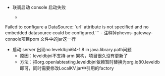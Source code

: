 -  联调启动 console 启动失败
    - ```javascript
Failed to configure a DataSource: 'url' attribute is not specified and no embedded datasource could be configured.```
    - 注释掉phevos-gateway-console项目pom 文件中的<packaging>jar</packaging>这一行
- 启动 server 出现no leveldbjni64-1.8 in java.library.path问题
    - 原因：leveldbjni不支持 arm 架构，项目很久没有更新了
    - 方法：把org.openlabtesting.leveldbjni依赖暂时替换为org.iq80.leveldb即可，同时需要修改LocalKV.jar中引用的factory

